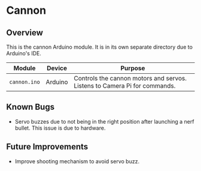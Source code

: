 # Cannon

## Overview
This is the cannon Arduino module. It is in its own separate directory due to Arduino's IDE. 

| Module | Device | Purpose |
| ------ | ------ | ------- |
| `cannon.ino` | Arduino | Controls the cannon motors and servos. Listens to Camera Pi for commands.|

## Known Bugs
- Servo buzzes due to not being in the right position after launching a nerf bullet. This issue is due to hardware.

## Future Improvements
- Improve shooting mechanism to avoid servo buzz. 
